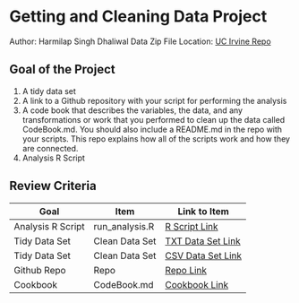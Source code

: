 # Getting and Cleaning Data Project
Author: Harmilap Singh Dhaliwal 
Data Zip File Location: [UC Irvine Repo](https://d396qusza40orc.cloudfront.net/getdata%2Fprojectfiles%2FUCI%20HAR%20Dataset.zip "Clicking will download the data")

## Goal of the Project
1. A tidy data set 
2. A link to a Github repository with your script for performing the analysis 
3. A code book that describes the variables, the data, and any transformations or work that you performed to clean up the data called CodeBook.md. You should also include a README.md in the repo with your scripts. This repo explains how all of the scripts work and how they are connected.
4. Analysis R Script

## Review Criteria

Goal | Item | Link to Item
--- | --- | ---
Analysis R Script |  run_analysis.R |  [R Script Link](https://github.com/rogerthatroach/datasciencecoursera/blob/master/codes/Getting_And_Cleaning_Data_Course_Project/run_analysis.R "run_analysis.R")
Tidy Data Set |  Clean Data Set |  [TXT Data Set Link](https://github.com/rogerthatroach/datasciencecoursera/blob/master/codes/Getting_And_Cleaning_Data_Course_Project/tidyData.txt "tidyData.txt")
Tidy Data Set |  Clean Data Set |  [CSV Data Set Link](https://github.com/rogerthatroach/datasciencecoursera/blob/master/codes/Getting_And_Cleaning_Data_Course_Project/tidyData.csv "tidyData.csv")
Github Repo | Repo |  [Repo Link](https://github.com/rogerthatroach/datasciencecoursera/tree/master/codes/Getting_And_Cleaning_Data_Course_Project "Click to go to Repo")
Cookbook | CodeBook.md |  [Cookbook Link](https://github.com/rogerthatroach/datasciencecoursera/blob/master/codes/Getting_And_Cleaning_Data_Course_Project/CodeBook.md "CodeBook.md")
